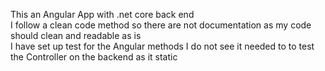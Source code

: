 This an Angular App with .net core back end <br/>
I follow a clean code method so there are not documentation as my code should clean and readable as is <br/>
I have set up test for the Angular methods I do not see it needed to to test the Controller on the backend as it static
